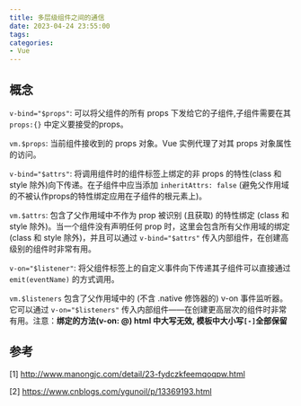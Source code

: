 ```yaml
---
title: 多层级组件之间的通信
date: 2023-04-24 23:55:00
tags:
categories:
- Vue
---
```


## 概念
`v-bind="$props"`: 可以将父组件的所有 props 下发给它的子组件,子组件需要在其 `props:{}` 中定义要接受的props。

`vm.$props`: 当前组件接收到的 props 对象。Vue 实例代理了对其 props 对象属性的访问。

`v-bind="$attrs"`: 将调用组件时的组件标签上绑定的非 props 的特性(class 和 style 除外)向下传递。在子组件中应当添加 `inheritAttrs: false` (避免父作用域的不被认作props的特性绑定应用在子组件的根元素上)。

`vm.$attrs`: 包含了父作用域中不作为 prop 被识别 (且获取) 的特性绑定 (class 和 style 除外)。当一个组件没有声明任何 prop 时，这里会包含所有父作用域的绑定 (class 和 style 除外)，并且可以通过 `v-bind="$attrs"` 传入内部组件，在创建高级别的组件时非常有用。

`v-on="$listener"`: 将父组件标签上的自定义事件向下传递其子组件可以直接通过 `emit(eventName)` 的方式调用。

`vm.$listeners` 包含了父作用域中的 (不含 .native 修饰器的) v-on 事件监听器。它可以通过 `v-on="$listeners"` 传入内部组件——在创建更高层次的组件时非常有用。注意：**绑定的方法(v-on: @) html 中大写无效, 模板中大小写`[-]`全部保留**


## 参考
[1] http://www.manongjc.com/detail/23-fydczkfeemqoqpw.html

[2] https://www.cnblogs.com/ygunoil/p/13369193.html
